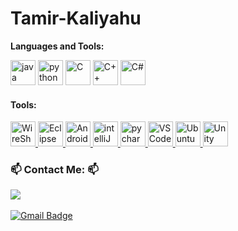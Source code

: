 # Tamir-Kaliyahu

**Languages and Tools:**  

<span> 
    <img src="https://img.shields.io/badge/Java-ED8B00?style=for-the-badge&logo=java&logoColor=white" alt="java" height="40"/>
    <img src="https://img.shields.io/badge/Python-14354C?style=for-the-badge&logo=python&logoColor=white" alt="python" height="40"/>
    <img src="https://img.shields.io/badge/C-00599C?style=for-the-badge&logo=c&logoColor=white" alt="C" height="40"/>
    <img src="https://img.shields.io/badge/C%2B%2B-00599C?style=for-the-badge&logo=c%2B%2B&logoColor=white" alt="C++" height="40"/>
    <img src="https://img.shields.io/badge/Csharp-239120?style=for-the-badge&logo=csharp&logoColor=white" alt="C#" height="40"/>
  
</a>
         
<h4 align="left">Tools:</h3>
<span>
<a href="https://www.wireshark.org/">
  <img 
    alt="WireShark"
    height="40"
    width="40"
    src="https://user-images.githubusercontent.com/73976733/130067227-92291879-8830-4e70-96a2-fef06d3c60b7.jpg" />
</a>
    <a href="https://www.eclipse.org/">
  <img 
    alt="Eclipse"
    height="40"
    width="40"
    src="https://user-images.githubusercontent.com/73976733/130066828-23c1bf19-dcc6-482b-8db9-f95b73650894.jpg" />
</a>
    <a href="https://developer.android.com/studio/">
  <img 
    alt="AndroidStudio"
    height="40"
    width="40"
    src="https://img.utdstc.com/icon/a72/4fd/a724fdd31aacfd851b13275a3b315cdec444704e2b0154d402e7df1e3eb7f0c1" />
</a>

 <a href="https://www.jetbrains.com/idea/">
  <img 
    alt="intelliJ"
    height="40"
    width="40"
    src="https://upload.wikimedia.org/wikipedia/commons/thumb/9/9c/IntelliJ_IDEA_Icon.svg/96px-IntelliJ_IDEA_Icon.svg.png" />
</a>

 <a href="https://www.jetbrains.com/pycharm/">
  <img 
    alt="pycharm"
    height="40"
    width="40"
    src="https://resources.jetbrains.com/storage/products/pycharm/img/meta/pycharm_logo_300x300.png" />
    </a>
 <a href="https://visualstudio.microsoft.com/">
  <img 
    alt="VS Code"
    height="40"
    width="40"
    src="https://raw.githubusercontent.com/vatsa287/vatsa287/master/assets/visualstudio-plain.svg" />
</a>
    <a href="https://ubuntu.com">
  <img 
    alt="Ubuntu"
    height="40"
    width="40"
    src="https://raw.githubusercontent.com/vatsa287/vatsa287/master/assets/ubuntu-plain.svg" />
</a>
<a href="https://unity.com//">
  <img 
    alt="Unity"
    height="40"
    src="https://upload.wikimedia.org/wikipedia/commons/thumb/c/c4/Unity_2021.svg/261px-Unity_2021.svg.png" />
</a>
    
</span>

<h3> 📫 Contact Me: 📫</h3>
<a href="https://www.linkedin.com/in/tamir-kaliyahu-1559491a6/"><img src="https://img.shields.io/badge/-Tamir%20Kaliyahu-blue?style=flat-square&logo=Linkedin&logoColor=white&link=hhttps://www.linkedin.com/in/tamir-kaliyahu-1559491a6/" /></a>&nbsp;&nbsp;&nbsp;&nbsp

[![Gmail Badge](https://img.shields.io/badge/-dxdiadora@gmail.com-c14438?style=flat-square&logo=Gmail&logoColor=white&link=mailto:dxdiadora@gmail.com)](mailto:dxdiadora@gmail.com)
